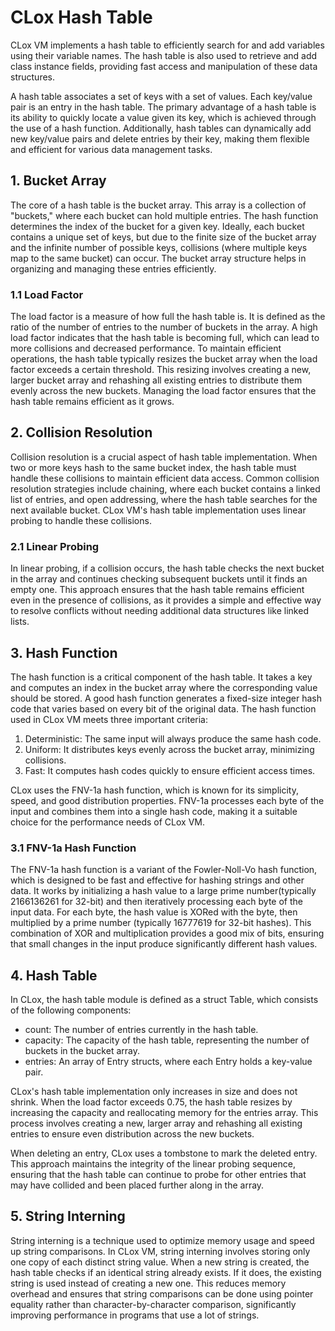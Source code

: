 # CLox Hash Table

CLox VM implements a hash table to efficiently search for and add variables using their variable names. The hash table
is also used to retrieve and add class instance fields, providing fast access and manipulation of these data structures.

A hash table associates a set of keys with a set of values. Each key/value pair is an entry in the hash table. The
primary advantage of a hash table is its ability to quickly locate a value given its key, which is achieved through the
use of a hash function. Additionally, hash tables can dynamically add new key/value pairs and delete entries by their
key, making them flexible and efficient for various data management tasks.

## 1. Bucket Array

The core of a hash table is the bucket array. This array is a collection of "buckets," where each bucket can hold
multiple entries. The hash function determines the index of the bucket for a given key. Ideally, each bucket contains a
unique set of keys, but due to the finite size of the bucket array and the infinite number of possible keys,
collisions (where multiple keys map to the same bucket) can occur. The bucket array structure helps in organizing and
managing these entries efficiently.

### 1.1 Load Factor

The load factor is a measure of how full the hash table is. It is defined as the ratio of the number of entries to the
number of buckets in the array. A high load factor indicates that the hash table is becoming full, which can lead to
more collisions and decreased performance. To maintain efficient operations, the hash table typically resizes the bucket
array when the load factor exceeds a certain threshold. This resizing involves creating a new, larger bucket array and
rehashing all existing entries to distribute them evenly across the new buckets. Managing the load factor ensures that
the hash table remains efficient as it grows.

## 2. Collision Resolution

Collision resolution is a crucial aspect of hash table implementation. When two or more keys hash to the same bucket
index, the hash table must handle these collisions to maintain efficient data access. Common collision resolution
strategies include chaining, where each bucket contains a linked list of entries, and open addressing, where the hash
table searches for the next available bucket. CLox VM's hash table implementation uses linear probing to handle these
collisions.

### 2.1 Linear Probing

In linear probing, if a collision occurs, the hash table checks the next bucket in the array and continues
checking subsequent buckets until it finds an empty one. This approach ensures that the hash table remains efficient
even in the presence of collisions, as it provides a simple and effective way to resolve conflicts without needing
additional data structures like linked lists.

## 3. Hash Function

The hash function is a critical component of the hash table. It takes a key and computes an index in the bucket array
where the corresponding value should be stored. A good hash function generates a fixed-size integer hash code that
varies based on every bit of the original data. The hash function used in CLox VM meets three important criteria:

1. Deterministic: The same input will always produce the same hash code.
2. Uniform: It distributes keys evenly across the bucket array, minimizing collisions.
3. Fast: It computes hash codes quickly to ensure efficient access times.

CLox uses the FNV-1a hash function, which is known for its simplicity, speed, and good distribution properties. FNV-1a
processes each byte of the input and combines them into a single hash code, making it a suitable choice for the
performance needs of CLox VM.

### 3.1 FNV-1a Hash Function

The FNV-1a hash function is a variant of the Fowler-Noll-Vo hash function, which is designed to be fast and effective
for hashing strings and other data. It works by initializing a hash value to a large prime number(typically 2166136261
for 32-bit) and then iteratively
processing each byte of the input data. For each byte, the hash value is XORed with the byte, then multiplied by a prime
number (typically 16777619 for 32-bit hashes). This combination of XOR and multiplication provides a good mix of bits,
ensuring that small changes in the input produce significantly different hash values.

## 4. Hash Table

In CLox, the hash table module is defined as a struct Table, which consists of the following components:

- count: The number of entries currently in the hash table.
- capacity: The capacity of the hash table, representing the number of buckets in the bucket array.
- entries: An array of Entry structs, where each Entry holds a key-value pair.

CLox's hash table implementation only increases in size and does not shrink. When the load factor exceeds 0.75, the hash
table resizes by increasing the capacity and reallocating memory for the entries array. This process involves creating a
new, larger array and rehashing all existing entries to ensure even distribution across the new buckets.

When deleting an entry, CLox uses a tombstone to mark the deleted entry. This approach maintains the integrity of the
linear probing sequence, ensuring that the hash table can continue to probe for other entries that may have collided and
been placed further along in the array.

## 5. String Interning

String interning is a technique used to optimize memory usage and speed up string comparisons. In CLox VM, string
interning involves storing only one copy of each distinct string value. When a new string is created, the hash table
checks if an identical string already exists. If it does, the existing string is used instead of creating a new one.
This reduces memory overhead and ensures that string comparisons can be done using pointer equality rather than
character-by-character comparison, significantly improving performance in programs that use a lot of strings.